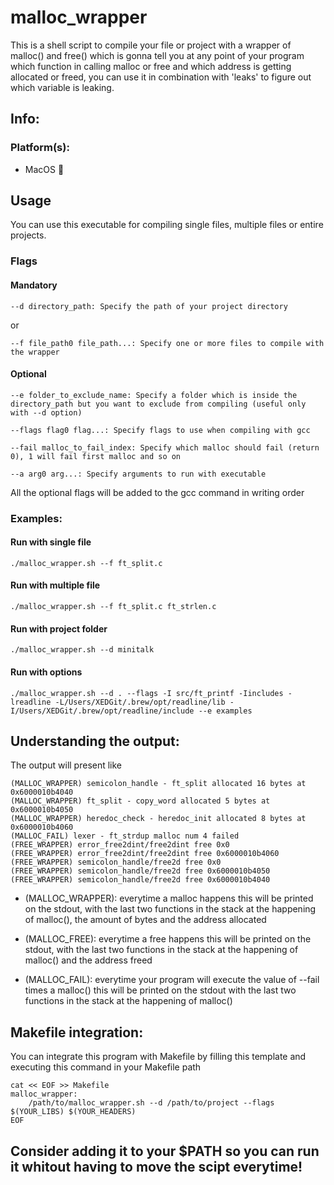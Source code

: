 # malloc_wrapper

This is a shell script to compile your file or project with a wrapper of malloc() and free() which is gonna tell you at any point of your program
which function in calling malloc or free and which address is getting allocated or freed, you can use it in combination with 'leaks' to figure out which variable is leaking.

## Info:

### Platform(s):

  - MacOS 🍏


## Usage

You can use this executable for compiling single files, multiple files or entire projects.

### Flags

  #### Mandatory
  
    --d directory_path: Specify the path of your project directory
  
  or
  
    --f file_path0 file_path...: Specify one or more files to compile with the wrapper
    
  #### Optional
  
    --e folder_to_exclude_name: Specify a folder which is inside the directory_path but you want to exclude from compiling (useful only with --d option)
    
    --flags flag0 flag...: Specify flags to use when compiling with gcc

    --fail malloc_to_fail_index: Specify which malloc should fail (return 0), 1 will fail first malloc and so on 
    
    --a arg0 arg...: Specify arguments to run with executable

    
  All the optional flags will be added to the gcc command in writing order

### Examples:

#### Run with single file

    ./malloc_wrapper.sh --f ft_split.c
    
#### Run with multiple file

    ./malloc_wrapper.sh --f ft_split.c ft_strlen.c

#### Run with project folder

    ./malloc_wrapper.sh --d minitalk

#### Run with options

    ./malloc_wrapper.sh --d . --flags -I src/ft_printf -Iincludes -lreadline -L/Users/XEDGit/.brew/opt/readline/lib -I/Users/XEDGit/.brew/opt/readline/include --e examples

## Understanding the output:

The output will present like

    (MALLOC_WRAPPER) semicolon_handle - ft_split allocated 16 bytes at 0x6000010b4040
    (MALLOC_WRAPPER) ft_split - copy_word allocated 5 bytes at 0x6000010b4050
    (MALLOC_WRAPPER) heredoc_check - heredoc_init allocated 8 bytes at 0x6000010b4060
    (MALLOC_FAIL) lexer - ft_strdup malloc num 4 failed
    (FREE_WRAPPER) error_free2dint/free2dint free 0x0
    (FREE_WRAPPER) error_free2dint/free2dint free 0x6000010b4060
    (FREE_WRAPPER) semicolon_handle/free2d free 0x0
    (FREE_WRAPPER) semicolon_handle/free2d free 0x6000010b4050
    (FREE_WRAPPER) semicolon_handle/free2d free 0x6000010b4040

  - (MALLOC_WRAPPER):
everytime a malloc happens this will be printed on the stdout, with the last two functions in the stack at the happening of malloc(), the amount of bytes and the address allocated
    
  - (MALLOC_FREE):
everytime a free happens this will be printed on the stdout, with the last two functions in the stack at the happening of malloc() and the address freed

  - (MALLOC_FAIL):
everytime your program will execute the value of --fail times a malloc() this will be printed on the stdout with the  last two functions in the stack at the happening of malloc()

## Makefile integration:
You can integrate this program with Makefile by filling this template and executing this command in your Makefile path

    cat << EOF >> Makefile
    malloc_wrapper:
        /path/to/malloc_wrapper.sh --d /path/to/project --flags $(YOUR_LIBS) $(YOUR_HEADERS)
    EOF


## Consider adding it to your $PATH so you can run it whitout having to move the scipt everytime!
